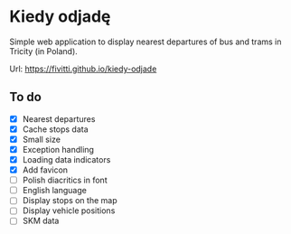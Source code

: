 # Kiedy odjadę

Simple web application to display nearest departures of bus and trams in Tricity (in Poland).

Url: https://fivitti.github.io/kiedy-odjade

## To do

- [x] Nearest departures
- [x] Cache stops data
- [x] Small size
- [x] Exception handling
- [x] Loading data indicators
- [x] Add favicon
- [ ] Polish diacritics in font
- [ ] English language
- [ ] Display stops on the map
- [ ] Display vehicle positions
- [ ] SKM data